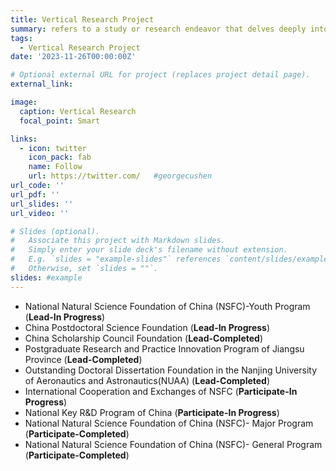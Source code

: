 ```yaml
---
title: Vertical Research Project
summary: refers to a study or research endeavor that delves deeply into a specific subject or field, exploring it comprehensively and often over an extended period. This type of project aims to advance knowledge within a particular domain by conducting in-depth research, experiments, and analyses.
tags:
  - Vertical Research Project
date: '2023-11-26T00:00:00Z'

# Optional external URL for project (replaces project detail page).
external_link: 

image:
  caption: Vertical Research
  focal_point: Smart

links:
  - icon: twitter
    icon_pack: fab
    name: Follow
    url: https://twitter.com/   #georgecushen
url_code: ''
url_pdf: ''
url_slides: ''
url_video: ''

# Slides (optional).
#   Associate this project with Markdown slides.
#   Simply enter your slide deck's filename without extension.
#   E.g. `slides = "example-slides"` references `content/slides/example-slides.md`.
#   Otherwise, set `slides = ""`.
slides: #example
---
```

* National Natural Science Foundation of China (NSFC)-Youth Program (<strong>Lead-In Progress</strong>)
* China Postdoctoral Science Foundation (<strong>Lead-In Progress</strong>)
* China Scholarship Council Foundation (<strong>Lead-Completed</strong>)
* Postgraduate Research and Practice Innovation Program of Jiangsu Province (<strong>Lead-Completed</strong>)
* Outstanding Doctoral Dissertation Foundation in the Nanjing University of Aeronautics and Astronautics(NUAA) (<strong>Lead-Completed</strong>)
* International Cooperation and Exchanges of NSFC (<strong>Participate-In Progress</strong>)
* National Key R&D Program of China (<strong>Participate-In Progress</strong>)
* National Natural Science Foundation of China (NSFC)- Major Program (<strong>Participate-Completed</strong>)
* National Natural Science Foundation of China (NSFC)- General Program (<strong>Participate-Completed</strong>)


